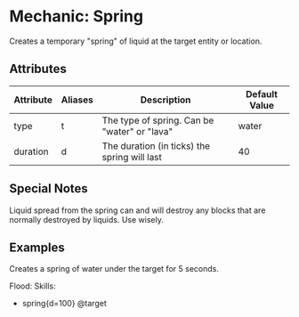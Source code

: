 Mechanic: Spring
================

Creates a temporary "spring" of liquid at the target entity or location.

Attributes
----------

| Attribute | Aliases | Description | Default Value |
|-----------|---------|----------------------------------------------|---------------|
| type  | t   | The type of spring. Can be "water" or "lava" | water |
| duration  | d   | The duration (in ticks) the spring will last | 40|

  

Special Notes
-------------

Liquid spread from the spring can and will destroy any blocks that are
normally destroyed by liquids. Use wisely.

Examples
--------

Creates a spring of water under the target for 5 seconds.

Flood:
  Skills:
  - spring{d=100} @target

